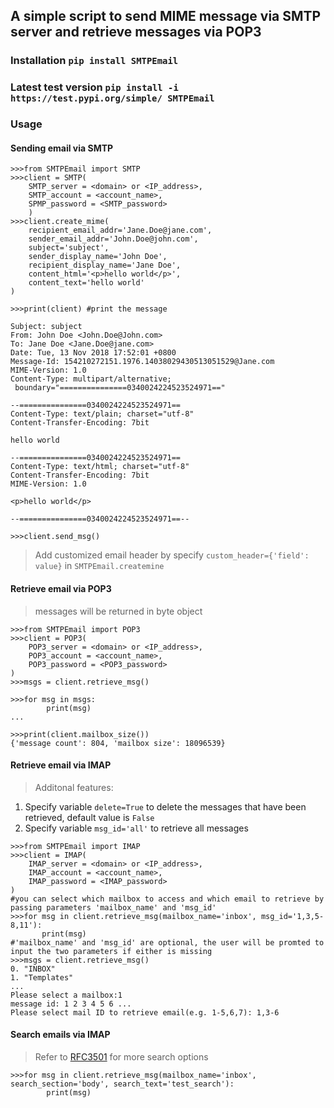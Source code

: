 ## A simple script to send MIME message via SMTP server and retrieve messages via POP3

### Installation ```pip install SMTPEmail```
### Latest test version ```pip install -i https://test.pypi.org/simple/ SMTPEmail```

### Usage

#### Sending email via SMTP

```shell
>>>from SMTPEmail import SMTP
>>>client = SMTP(
	SMTP_server = <domain> or <IP_address>,
	SMTP_account = <account_name>,
	SPMP_password = <SMTP_password>
	)
>>>client.create_mime(
	recipient_email_addr='Jane.Doe@jane.com',
	sender_email_addr='John.Doe@john.com',
	subject='subject',
	sender_display_name='John Doe',
	recipient_display_name='Jane Doe',
	content_html='<p>hello world</p>',
	content_text='hello world'
)
   
>>>print(client) #print the message

Subject: subject
From: John Doe <John.Doe@John.com>
To: Jane Doe <Jane.Doe@jane.com>
Date: Tue, 13 Nov 2018 17:52:01 +0800
Message-Id: 154210272151.1976.14038029430513051529@Jane.com
MIME-Version: 1.0
Content-Type: multipart/alternative;
 boundary="===============0340024224523524971=="

--===============0340024224523524971==
Content-Type: text/plain; charset="utf-8"
Content-Transfer-Encoding: 7bit

hello world

--===============0340024224523524971==
Content-Type: text/html; charset="utf-8"
Content-Transfer-Encoding: 7bit
MIME-Version: 1.0

<p>hello world</p>

--===============0340024224523524971==--

>>>client.send_msg()
```
>Add customized email header by specify `custom_header={'field': value}` in `SMTPEmail.createmine `
#### Retrieve email via POP3

> messages will be returned in byte object

```shell
>>>from SMTPEmail import POP3
>>>client = POP3(
	POP3_server = <domain> or <IP_address>,
	POP3_account = <account_name>,
	POP3_password = <POP3_password>
)
>>>msgs = client.retrieve_msg()

>>>for msg in msgs:
		print(msg)
...

>>>print(client.mailbox_size())
{'message count': 804, 'mailbox size': 18096539}
```
#### Retrieve email via IMAP

> Additonal features: 
1. Specify variable `delete=True` to delete the messages that have been retrieved, default value is `False`
2. Specify variable `msg_id='all'` to retrieve all messages

```shell
>>>from SMTPEmail import IMAP
>>>client = IMAP(
	IMAP_server = <domain> or <IP_address>,
	IMAP_account = <account_name>,
	IMAP_password = <IMAP_password>
)
#you can select which mailbox to access and which email to retrieve by passing parameters 'mailbox_name' and 'msg_id'
>>>for msg in client.retrieve_msg(mailbox_name='inbox', msg_id='1,3,5-8,11'):
	   print(msg)
#'mailbox_name' and 'msg_id' are optional, the user will be promted to input the two parameters if either is missing
>>>msgs = client.retrieve_msg()
0. "INBOX"
1. "Templates"
...
Please select a mailbox:1
message id: 1 2 3 4 5 6 ...
Please select mail ID to retrieve email(e.g. 1-5,6,7): 1,3-6
```
#### Search emails via IMAP
>Refer to [RFC3501](https://tools.ietf.org/html/rfc3501#section-6.4.4) for more search options
```shell
>>>for msg in client.retrieve_msg(mailbox_name='inbox', search_section='body', search_text='test_search'):
		print(msg)
```


